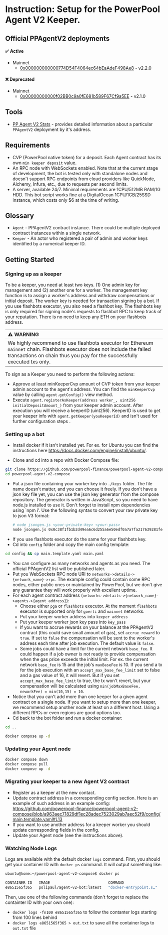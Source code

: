 # Instruction: Setup for the PowerPool Agent V2 Keeper.

## Official PPAgentV2 deployments
#### ✅ Active
* Mainnet
  * <a href="https://etherscan.io/address/0x000000000000774D54F4064ec64bEaAdeF498Ae8" target="_blank">0x000000000000774D54F4064ec64bEaAdeF498Ae8</a> - v2.2.0

#### ❌ Deprecated
* Mainnet
   * <a href="https://etherscan.io/address/0x00000000000f02BB0c9a0fE681b589F67Cf9a5EE" target="_blank">0x00000000000f02BB0c9a0fE681b589F67Cf9a5EE</a> - v2.1.0

## Tools

* <a href="https://eloquent-dragon-d4e0f5.netlify.app/" target="_blank">PP Agent V2 Stats</a> - provides detailed information about a particular `PPAgentV2` deployment by it's address.

## Requirements

* CVP (PowerPool native token) for a deposit. Each Agent contract has its own `min keeper deposit` value.
* An RPC node with WebSockets enabled. Note that at the current stage of development, the bot is tested only with standalone nodes and doesn't support RPC endpoints from cloud providers like QuickNode, Alchemy, Infura, etc., due to requests per second limits.
* A server, available 24/7. Minimal requirements are 1CPU/512MB RAM/1G HDD. This bot script works fine at a DigitalOcean 1CPU/1GB/25SSD instance, which costs only $6 at the time of writing.

## Glossary

* `Agent` - PPAgentV2 contract instance. There could be multiple deployed contract instances within a single network.
* `Keeper` - An actor who registered a pair of admin and worker keys identified by a numerical keeper ID.

## Getting Started

### Signing up as a keeper

To be a keeper, you need at least two keys. (1) One admin key for management and (2) another one for a worker. The management key function is to assign a worker's address and withdraw compensations or initial deposit. The worker key is needed for transaction signing by a bot. If you use flashbots executor, you also need a flashbot key. The flashbots key is only required for signing node's requests to flashbot RPC to keep track of your reputation. There is no need to keep any ETH on your flashbots address.

| :warning: WARNING          |
|:---------------------------|
| We highly recommend to use flashbots executor for Ethereum `mainnet` chain. Flashbots executor does not include the failed transactions on chain thus you pay for the successfully executed txs only.      |

To sign as a Keeper you need to perform the following actions:

* Approve at least  minKeeperCvp  amount of CVP token from your keeper admin account to the agent's address. You can find the `minKeeperCvp` value by calling `agent.getConfig()` view method.
* Execute `agent.registerAsKeeper(address worker_, uint256 initialDepositAmount_)` from your keeper admin account. After execution you will receive a keeperID (uint256). KeeperID is used to get your keeper info with `agent.getKeeper(youKeeperId)` and isn't used for further configuration steps .

### Setting up a bot
* Install docker if it isn't installed yet. For ex. for Ubuntu you can find the instructions here https://docs.docker.com/engine/install/ubuntu/.

* Clone and cd into a repo with Docker Compose file:

```sh
git clone https://github.com/powerpool-finance/powerpool-agent-v2-compose
cd powerpool-agent-v2-compose
```

* Put a json file containing your worker key into `./keys` folder. The file name doesn't matter, and you can choose it freely. If you don't have a json key file yet, you can use the json key generator from the compose repository. The generator is written in JavaScript, so you need to have node.js installed to use it. Don't forget to install npm dependencies using `npm i'. Use the following syntax to convert your raw private key to json V3 format:
  ```sh
  # node jsongen.js <your-private-key> <your-pass>
  node jsongen.js 0x0c38f1fb1b2d49ea6c6d255a6e50edf0a7a7fa217639281fe1b24a96efc16995 myPass
  ```
* If you use flashbots executor do the same for your flashbots key.
* Cd into `config` folder and copy the main config template:

```sh
cd config && cp main.template.yaml main.yaml
```

* You can configure as many networks and agents as you need. The official PPAgentV2 list will be published later.
* Put you WebSockets RPC node URI to `networks->details->{network_name}->rpc`. The example config could contain some RPC nodes, either public ones or maintained by PowerPool, but we don't give any guarantee they will work properly with excellent uptime.
* For each agent contract address (`networks->details->{network_name}->agents->{agent_address}`):
    * Choose either `pga` or `flashbots` executor. At the moment `flashbots` executor is supported only for `goerli` and `mainnet` networks.
    * Put your keeper worker address into `keeper_address`
    * Put your keeper worker json key pass into `key_pass`
    * If you want to accrue rewards on your balance at the PPAgentV2 contract (this could save small amount of gas), set `accrue_reward` to `true`. If set to `false` the compensation will be sent to the worker's address each time after job execution. The default value is `false`.
    * Some jobs could have a limit for the current network `base_fee`. It could happen if a job owner is not ready to provide compensation when the gas price exceeds the initial limit. For ex. the current network `base_fee` is 15 and the job's `maxBaseFee` is 10. If you send a tx for the job execution with an `accept_max_base_fee_limit` set to false and a gas value of 16, it will revert. But if you set `accept_max_base_fee_limit` to true, the tx won't revert, but your compensation will be calculated using `min(jobMaxBaseFee, neworkFee) = min(10,15) = 10`.
* Notice that you can't add more than one keeper for a given agent contract on a single node. If you want to setup more than one keeper, we recommend setup another node at least on a different host. Using a different RPCs or even regions are good options too.
* Cd back to the bot folder and run a docker container:
```sh
cd ..
```

```sh
docker compose up -d
```

### Updating your Agent node

```sh
docker compose down
docker compose pull
docker compose up -d
```

### Migrating your keeper to a new Agent V2 contract

* Register as a keeper at the new contact.
* Update contract address in a corresponding config section. Here is an example of such address in an example config: https://github.com/powerpool-finance/powerpool-agent-v2-compose/blob/a963aec71829df1ec28adec7523029ab7aec52f9/config/main.template.yaml#L13
* If you want to use another address for a keeper worker you should update corresponding fields in the config.
* Update your Agent node (see the instructions above).

### Watching Node Logs

Logs are available with the default docker `logs` command. First, you should get your container ID with `docker ps` command.
It will output something like:

```sh
ubuntu@home:~/powerpool-agent-v2-compose$ docker ps

CONTAINER ID   IMAGE                          COMMAND                  CREATED      STATUS        PORTS     NAMES
e8651565f365   polipaul/agent-v2-bot:latest   "docker-entrypoint.s…"   3 days ago   Up 41 hours             powerpool-agent-v2-compose-bot-1
```

Then, use one of the following commands (don't forget to replace the containter ID with your own one):

* `docker logs -fn100 e8651565f365` to follow the contanter logs starting from 100 lines behind
* `docker logs e8651565f365 > out.txt` to save all the container logs to `out.txt` file
